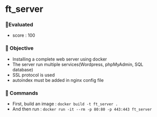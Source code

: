 # ft_server

### :mag_right:Evaluated
+ score : 100
### :mag_right: Objective
- Installing a complete web server using docker
- The server run multiple services(Wordpress, phpMyAdmin, SQL database)
- SSL protocol is used
- autoindex must be added in nginx config file
### :mag_right: Commands
- First, build an image : ```docker build -t ft_server .```
- And then run : ```docker run -it --rm -p 80:80 -p 443:443 ft_server```